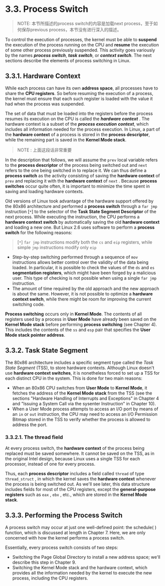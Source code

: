 # 3.3. Process Switch

> NOTE: 本节所描述的process switch的内容是加载next process，至于如何保存previous process，本节没有进行深入的描述。

To control the execution of processes, the kernel must be able to **suspend** the execution of the
process running on the CPU and **resume** the execution of some other process previously suspended.
This activity goes variously by the names ***process switch***, ***task switch***, or ***context switch***. The next
sections describe the elements of process switching in Linux.

## 3.3.1. Hardware Context

While each process can have its own **address space**, all processes have to share the **CPU registers**.
So before resuming the execution of a process, the kernel must ensure that each such register is
loaded with the value it had when the process was suspended.

The set of data that must be loaded into the registers before the process resumes its execution on
the CPU is called the ***hardware context*** . The hardware context is a subset of the ***process execution***
***context***, which includes all information needed for the process execution. In Linux, a part of the
**hardware context** of a process is stored in the **process descriptor**, while the remaining part is saved
in the **Kernel Mode stack**.

> NOTE : 上面这段话非常重要

In the description that follows, we will assume the  `prev` local variable refers to the **process descriptor**
of the process being switched out and  `next` refers to the one being switched in to replace it. We can thus define a **process switch** as the activity consisting of saving the **hardware context** of  `prev` and replacing it with the **hardware context** of  `next` . Because **process switches** occur quite often, it is important to minimize the time spent in saving and loading hardware contexts.

Old versions of Linux took advantage of the hardware support offered by the 80x86 architecture and performed a **process switch** through a  `far jmp` instruction [`*`] to the selector of the **Task State Segment Descriptor** of the  next process. While executing the instruction, the CPU performs a **hardware context switch** by automatically saving the old **hardware context** and loading a new one. But Linux 2.6 uses software to perform a **process switch** for the following reasons:

> [`*`] `far jmp` instructions modify both the  `cs` and  `eip` registers, while simple  `jmp` instructions modify only  `eip` 

- Step-by-step switching performed through a sequence of  `mov` instructions allows better control over the validity of the data being loaded. In particular, it is possible to check the values of the `ds` and  `es` **segmentation registers**, which might have been forged by a malicious user. This type of checking is not possible when using a single  `far jmp` instruction.
- The amount of time required by the old approach and the new approach is about the same. However, it is not possible to optimize a **hardware context switch**, while there might be room for improving the current switching code.

**Process switching** occurs only in **Kernel Mode**. The contents of all registers used by a process in **User Mode** have already been saved on the **Kernel Mode stack** before performing **process switching** (see Chapter 4). This includes the contents of the  `ss` and  `esp` pair that specifies the **User Mode stack pointer address**.

## 3.3.2. Task State Segment

The 80x86 architecture includes a specific segment type called the *Task State Segment* (TSS), to store hardware contexts. Although Linux doesn't use **hardware context switches**, it is nonetheless
forced to set up a TSS for each distinct CPU in the system. This is done for two main reasons:

- When an 80x86 CPU switches from **User Mode** to **Kernel Mode**, it fetches the address of the **Kernel Mode stack** from the TSS (see the sections "Hardware Handling of Interrupts and Exceptions" in Chapter 4 and "Issuing a System Call via the sysenter Instruction" in Chapter 10).
- When a User Mode process attempts to access an I/O port by means of an  `in` or  `out` instruction, the CPU may need to access an I/O Permission Bitmap stored in the TSS to verify whether the process is allowed to address the port.



### 3.3.2.1. The thread field

At every process switch, the **hardware context** of the process being replaced must be saved somewhere. It cannot be saved on the TSS, as in the original Intel design, because Linux uses a single TSS for each processor, instead of one for every process.

Thus, each **process descriptor** includes a field called  `thread` of type  `thread_struct` , in which the kernel saves the **hardware context** whenever the process is being switched out. As we'll see later, this data structure includes fields for most of the CPU registers, except the **general-purpose registers** such as  `eax` ,  `ebx` , etc., which are stored in the **Kernel Mode stack**.



## 3.3.3. Performing the Process Switch

A process switch may occur at just one well-defined point: the  schedule( ) function, which is discussed at length in Chapter 7. Here, we are only concerned with how the kernel performs a process switch.

Essentially, every process switch consists of two steps:

- Switching the Page Global Directory to install a new address space; we'll describe this step in
  Chapter 9.
- Switching the Kernel Mode stack and the hardware context, which provides all the information
  needed by the kernel to execute the new process, including the CPU registers.